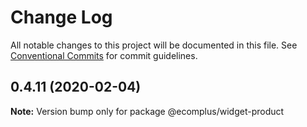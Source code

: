 # Change Log

All notable changes to this project will be documented in this file.
See [Conventional Commits](https://conventionalcommits.org) for commit guidelines.

## 0.4.11 (2020-02-04)

**Note:** Version bump only for package @ecomplus/widget-product
